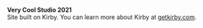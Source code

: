 **Very Cool Studio 2021**  
Site built on Kirby. You can learn more about Kirby at [getkirby.com](https://getkirby.com).
